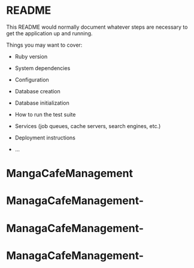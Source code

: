 # README

This README would normally document whatever steps are necessary to get the
application up and running.

Things you may want to cover:

* Ruby version

* System dependencies

* Configuration

* Database creation

* Database initialization

* How to run the test suite

* Services (job queues, cache servers, search engines, etc.)

* Deployment instructions

* ...
# MangaCafeManagement
# ManagaCafeManagement-
# ManagaCafeManagement-
# ManagaCafeManagement-
